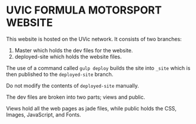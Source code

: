 # UVIC FORMULA MOTORSPORT WEBSITE
This website is hosted on the UVic network. It consists of two branches:
1. Master which holds the dev files for the website.
2. deployed-site which holds the website files.

The use of a command called `gulp deploy` builds the site into `_site` which is
then published to the `deployed-site` branch.

Do not modify the contents of `deployed-site` manually.

The dev files are broken into two parts; views and public.

Views hold all the web pages as jade files, while public holds the CSS, Images,
JavaScript, and Fonts.
